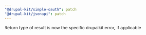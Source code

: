 ```yaml
---
"@drupal-kit/simple-oauth": patch
"@drupal-kit/jsonapi": patch
---
```


Return type of result is now the specific drupalkit error, if applicable
